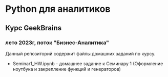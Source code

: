 # Python для аналитиков
## Курс GeekBrains
### лето 2023г, поток "Бизнес-Аналитика"

Данный репозиторий содержит файлы домашних заданий по курсу.

- Seminar1_HW.ipynb - домашнее задание к Семинару 1 (Оформление ноутбука и закрепление функций и генераторов)
